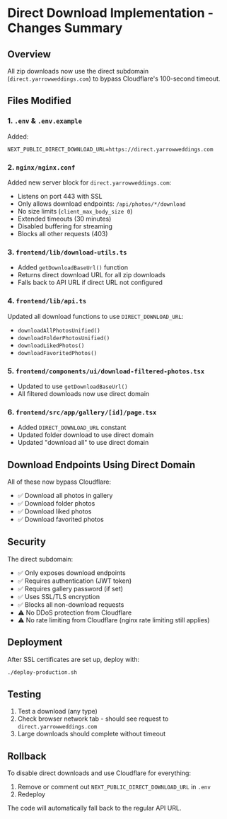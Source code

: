 # Direct Download Implementation - Changes Summary

## Overview
All zip downloads now use the direct subdomain (`direct.yarrowweddings.com`) to bypass Cloudflare's 100-second timeout.

## Files Modified

### 1. `.env` & `.env.example`
Added:
```
NEXT_PUBLIC_DIRECT_DOWNLOAD_URL=https://direct.yarrowweddings.com
```

### 2. `nginx/nginx.conf`
Added new server block for `direct.yarrowweddings.com`:
- Listens on port 443 with SSL
- Only allows download endpoints: `/api/photos/*/download`
- No size limits (`client_max_body_size 0`)
- Extended timeouts (30 minutes)
- Disabled buffering for streaming
- Blocks all other requests (403)

### 3. `frontend/lib/download-utils.ts`
- Added `getDownloadBaseUrl()` function
- Returns direct download URL for all zip downloads
- Falls back to API URL if direct URL not configured

### 4. `frontend/lib/api.ts`
Updated all download functions to use `DIRECT_DOWNLOAD_URL`:
- `downloadAllPhotosUnified()`
- `downloadFolderPhotosUnified()`
- `downloadLikedPhotos()`
- `downloadFavoritedPhotos()`

### 5. `frontend/components/ui/download-filtered-photos.tsx`
- Updated to use `getDownloadBaseUrl()`
- All filtered downloads now use direct domain

### 6. `frontend/src/app/gallery/[id]/page.tsx`
- Added `DIRECT_DOWNLOAD_URL` constant
- Updated folder download to use direct domain
- Updated "download all" to use direct domain

## Download Endpoints Using Direct Domain

All of these now bypass Cloudflare:
- ✅ Download all photos in gallery
- ✅ Download folder photos
- ✅ Download liked photos
- ✅ Download favorited photos

## Security

The direct subdomain:
- ✅ Only exposes download endpoints
- ✅ Requires authentication (JWT token)
- ✅ Requires gallery password (if set)
- ✅ Uses SSL/TLS encryption
- ✅ Blocks all non-download requests
- ⚠️ No DDoS protection from Cloudflare
- ⚠️ No rate limiting from Cloudflare (nginx rate limiting still applies)

## Deployment

After SSL certificates are set up, deploy with:
```bash
./deploy-production.sh
```

## Testing

1. Test a download (any type)
2. Check browser network tab - should see request to `direct.yarrowweddings.com`
3. Large downloads should complete without timeout

## Rollback

To disable direct downloads and use Cloudflare for everything:
1. Remove or comment out `NEXT_PUBLIC_DIRECT_DOWNLOAD_URL` in `.env`
2. Redeploy

The code will automatically fall back to the regular API URL.
